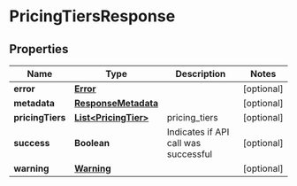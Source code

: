 
# PricingTiersResponse

## Properties
Name | Type | Description | Notes
------------ | ------------- | ------------- | -------------
**error** | [**Error**](Error.md) |  |  [optional]
**metadata** | [**ResponseMetadata**](ResponseMetadata.md) |  |  [optional]
**pricingTiers** | [**List&lt;PricingTier&gt;**](PricingTier.md) | pricing_tiers |  [optional]
**success** | **Boolean** | Indicates if API call was successful |  [optional]
**warning** | [**Warning**](Warning.md) |  |  [optional]



